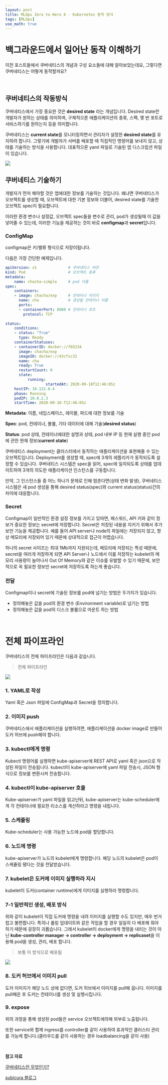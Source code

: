 ```yaml
---
layout: post
title: MLOps Zero to Hero 6 - Kubernetes 동작 방식
tags: [MLOps]
use_math: true
---
```


# 백그라운드에서 일어난 동작 이해하기

이전 포스트들에서 쿠버네티스의 개념과 구성 요소들에 대해 알아보았는데요, 그렇다면 쿠버네티스는 어떻게 동작할까요?

<br>

## 쿠버네티스의 작동방식

쿠버네티스에서 가장 중요한 것은 **desired state** 라는 개념입니다. Desired state란 개발자가 원하는 상태를 의미하며, 구체적으론 애플리케이션의 종류, 스펙, 몇 번 포트로 서비스하기를 원하는지 등을 의미합니다.

쿠버네티스는 **current state**를 모니터링하면서 관리자가 설정한 **desired state**를 유지하려 합니다. 그렇기에 개발자가 서버를 배포할 때 직접적인 명령어를 보내지 않고, 상태를 기술하는 방식을 사용합니다. 대표적으론 yaml 파일로 기술된 앱 디스크립션 파일이 있습니다.

![](https://subicura.com/assets/article_images/2019-05-19-kubernetes-basic-1/desired-state.png)



## 쿠버네티스 기술하기

개발자가 먼저 해야할 것은 앱에대한 정보를 기술하는 것입니다. 왜냐면 쿠버네티스가 오브젝트를 생성할 때, 오브젝트에 대한 기본 정보와 더불어, desired state를 기술한 오브젝트 spec이 필요합니다.

이러한 환경 변수나 설정값, 오브젝트 spec들을 변수로 관리, pod가 생성될때 이 값을 넣어줄 수 있는데, 이러한 기능을 제공하는 것이 바로 **configmap**과 **secret**입니다. 

### ConfigMap

configmap은 키/밸류 형식으로 저장이됩니다.

다음은 가장 간단한 예제입니다.

```yaml
apiVersion: v1              # 쿠버네티스 버전
kind: Pod                   # 오브젝트 종류
metadata:
    name: chacha-simple     # pod 이름
spec:
    containers:
    - image: chacha/exp     # 컨테이너 이미지
      name: cha             # 생성될 컨테이너 이름
      ports:
      - containerPort: 8080 # 컨테이너 포트
        protocol: TCP
      
status:
    conditions:
    - status: "True"
      type: Ready
    containerStatuses:
    - containerID: docker://f03234
      image: chacha/exp
      imageID: docker://43cfsc32
      name: cha
      ready: True
      restartCount: 0
      state:
          running: 
                  startedAt: 2020-09-18T12:46:05z
    hostIP: 10.132.0.4
    phase: Running
    podIP: 10.0.2.3
    startTime: 2020-09-18-T12:46:05z
```

**Metadata**: 이름, 네임스페이스, 레이블, 파드에 대한 정보를 기술

**Spec**: pod, 컨테이너, 볼륨, 기타 데이터에 대해 기술(**desired status**)

**Status**: pod 상태, 컨테이너에대한 설명과 상태, pod 내부 IP 등 현재 실행 중인 pod에 관한 현재 정보(**current state**) 

쿠버네티스 deployment는 클러스터에서 동작하는 애플리케이션을 표현해줄 수 있는 오브젝트입니다. Deployment를 생성할 때, spec에 3개의 레플리카가 동작되도록 설정할 수 있습니다. 쿠버네티스 시스템은 spec을 읽어, spec에 일치되도록 상태를 업데이트하여 3개의 의도한 애플리케이션 인스턴스를 구동합니다. 

만약, 그 인스턴스들 중 어느 하나가 문제로 인해 멈춘다면(상태 변화 발생), 쿠버네티스 시스템은 새 pod 생성을 통해 desired status(spec)와 current status(status)간의 차이에 대응합니다.

### Secret

Configmap이 일반적인 환경 설정 정보를 가지고 있따면, 패스워드, API 키와 같이 정보가 중요한 정보는 secret에 저장합니다. Secret은 저장된 내용을 지키기 위해서 추가 보안 기능을 제공합니다. 예를 들어 API server나 node의 파일에는 저장되지 않고, 항상 메모리에 저장되어 있기 때문에 상대적으로 접근이 어렵습니다.

하나의 secret 사이즈는 최대 1Mb까지 지원되는데, 메모리에 저장되는 특성 때문에, secret을 여러개 저장하게 되면 API Server나 노드에서 이를 저장하는 kubelet의 메모리 사용량이 늘어나서 Out Of Memory와 같은 이슈를 유발할 수 있기 때문에, 보안적으로 꼭 필요한 정보만 secret에 저장하도록 하는게 좋습니다. 

### 전달

Configmap이나 secret에 기술된 정보를 pod에 넘기는 방법은 두가지가 있습니다.

- 정의해놓은 값을 pod의 환경 변수 (Environment variable)로 넘기는 방법
- 정의해놓은 값을 pod의 디스크 볼륨으로 마운트 하는 방법

<br>

# 전체 파이프라인

쿠버네티스의 전체 파이프라인은 다음과 같습니다.

> 전체 파이프라인

![](https://user-images.githubusercontent.com/31475037/114015933-3fa90780-98a5-11eb-90fc-4f5835cccfca.png)

### 1. YAML로 작성

Yaml 혹은 Json 파일에 ConfigMap과 Secret을 정의합니다.

### 2. 이미지 push

쿠버네티스에서 애플리케이션을 실행하려면, 애플리케이션을 docker image로 만들어 도커 허브에 push해야 합니다.

### 3. kubectl에게 명령

Kubectl 명령어를 실행하면 kube-apiserver에 REST API로 yaml 혹은 json으로 작성된 파일이 전송됩니다. kubectl이 kube-apiserver에 yaml 파일 전송시, JSON 형식으로 정보를 변환시켜 전송합니다.

### 4. kubectl이 kube-apiserver 호출

Kube-apiserver가 yaml 파일을 읽고난뒤, kube-apiserver는 kube-scheduler에게 각 컨테이너에 필요한 리소스를 계산하라고 명령을 내립니다. 

### 5. 스케쥴링

Kube-scheduler는 사용 가능한 노드에 pod을 할당합니다. 

### 6. 노드에 명령

kube-apiserver가 노드의 kubelet에게 명령합니다. 해당 노드의 kubelet은 pod이 스케쥴링 됐다는 것을 전달받습니다.

### 7. kubelet은 도커에 이미지 실행하라 지시

kubelet이 도커(container runtime)에게 이미지를 실행하라 명령합니다.

### 7-1 일반적인 생성, 배포 방식

위와 같이 kubelet이 직접 도커에 명령을 내려 이미지를 실행할 수도 있지만, 매우 번거럽고 불편합니다. 특히나 롤링 업데이트와 같은 작업을 할 경우 일일히 다 배포해 줘야 하기 때문에 굉장히 괴롭습니다. 그래서 kubelet이 docker에게 명령을 내리는 것이 아닌 **kube-controller manager -> controller -> deployment -> replicaset**을 이용해 pod을 생성, 관리, 배포 합니다.

> 보통 이 방식으로 배포됨

![](https://user-images.githubusercontent.com/31475037/94405060-f9167a00-01aa-11eb-9504-f949f4680f49.png)

### 8. 도커 허브에서 이미지 pull

도커 이미지가 해당 노드 상에 없다면, 도커 허브에서 이미지를 pull해 옵니다. 이미지를 pull해온 후 도커는 컨테이너를 생성 및 실행시킵니다.

### 9. expose

위의 과정을 통해 생성된 pod들은 service 오브젝트에의해 외부로 노출됩니다.

또한 service와 함께 ingress를 controller를 같이 사용하여 효과적인 클러스터 관리를 가능케 합니다.(클라우드를 같이 사용하는 경우 loadbalancing을 같이 사용)

<br>

**참고 자료**

[쿠버네티스란 무엇인가?](https://kubernetes.io/ko/docs/concepts/overview/what-is-kubernetes/)

[subicura 블로그](https://subicura.com/2019/05/19/kubernetes-basic-1.html)